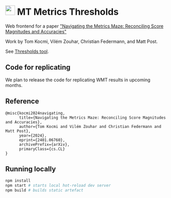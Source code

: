 # <img src="public/favicon.ico" height="30pt"> MT Metrics Thresholds

Web frontend for a paper ["Navigating the Metrics Maze: Reconciling Score Magnitudes and Accuracies"](https://arxiv.org/pdf/2401.06760.pdf)

Work by Tom Kocmi, Vilém Zouhar, Christian Federmann, and Matt Post.

See [Thresholds tool](https://kocmitom.github.io/MT-Thresholds/).

## Code for replicating

We plan to release the code for replicating WMT results in upcoming months.

## Reference

```
@misc{kocmi2024navigating,
      title={Navigating the Metrics Maze: Reconciling Score Magnitudes and Accuracies}, 
      author={Tom Kocmi and Vilém Zouhar and Christian Federmann and Matt Post},
      year={2024},
      eprint={2401.06760},
      archivePrefix={arXiv},
      primaryClass={cs.CL}
}
```

## Running locally

```bash
npm install
npm start # starts local hot-reload dev server
npm build # builds static artefact
```

<!-- npm run deploy -->
